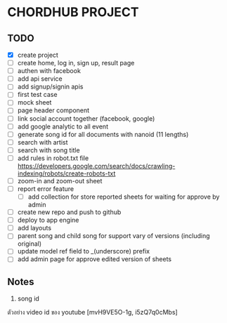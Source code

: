 # CHORDHUB PROJECT

## TODO

- [x] create project
- [ ] create home, log in, sign up, result page
- [ ] authen with facebook
- [ ] add api service
- [ ] add signup/signin apis
- [ ] first test case
- [ ] mock sheet
- [ ] page header component
- [ ] link social account together (facebook, google)
- [ ] add google analytic to all event
- [ ] generate song id for all documents with nanoid (11 lengths)
- [ ] search with artist
- [ ] search with song title
- [ ] add rules in robot.txt file <https://developers.google.com/search/docs/crawling-indexing/robots/create-robots-txt>
- [ ] zoom-in and zoom-out sheet
- [ ] report error feature
  - [ ] add collection for store reported sheets for waiting for approve by admin
- [ ] create new repo and push to github
- [ ] deploy to app engine
- [ ] add layouts
- [ ] parent song and child song for support vary of versions (including original)
- [ ] update model ref field to \_(underscore) prefix
- [ ] add admin page for approve edited version of sheets

## Notes

1. song id

ตัวอย่าง video id ของ youtube [mvH9VE5O-1g, i5zQ7q0cMbs]
